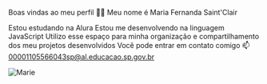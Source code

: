 Boas vindas ao meu perfil 💙💙
Meu nome é Maria Fernanda Saint'Clair 

Estou estudando na Alura
Estou me desenvolvendo na linguagem JavaScript
Utilizo esse espaço para minha organização e compartilhamento dos meu projetos desenvolvidos
Você pode entrar em contato comigo 📫
00001105566043sp@al.educacao.sp.gov.br

![Marie](https://github.com/Maahsaint/Maahsaint/assets/171040814/3d601ad2-b5a2-46eb-baf8-93e3e93a3e9f)

